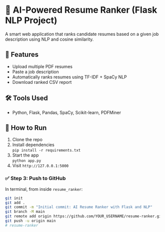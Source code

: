 # 💼 AI-Powered Resume Ranker (Flask NLP Project)

A smart web application that ranks candidate resumes based on a given job description using NLP and cosine similarity.

## 🔧 Features
- Upload multiple PDF resumes
- Paste a job description
- Automatically ranks resumes using TF-IDF + SpaCy NLP
- Download ranked CSV report

## 🛠 Tools Used
- Python, Flask, Pandas, SpaCy, Scikit-learn, PDFMiner

## 🚀 How to Run
1. Clone the repo  
2. Install dependencies  
   `pip install -r requirements.txt`
3. Start the app  
   `python app.py`
4. Visit `http://127.0.0.1:5000`

### ✅ Step 3: Push to GitHub

In terminal, from inside `resume_ranker`:

```bash
git init
git add .
git commit -m "Initial commit: AI Resume Ranker with Flask and NLP"
git branch -M main
git remote add origin https://github.com/YOUR_USERNAME/resume-ranker.git
git push -u origin main
#   r e s u m e - r a n k e r  
 